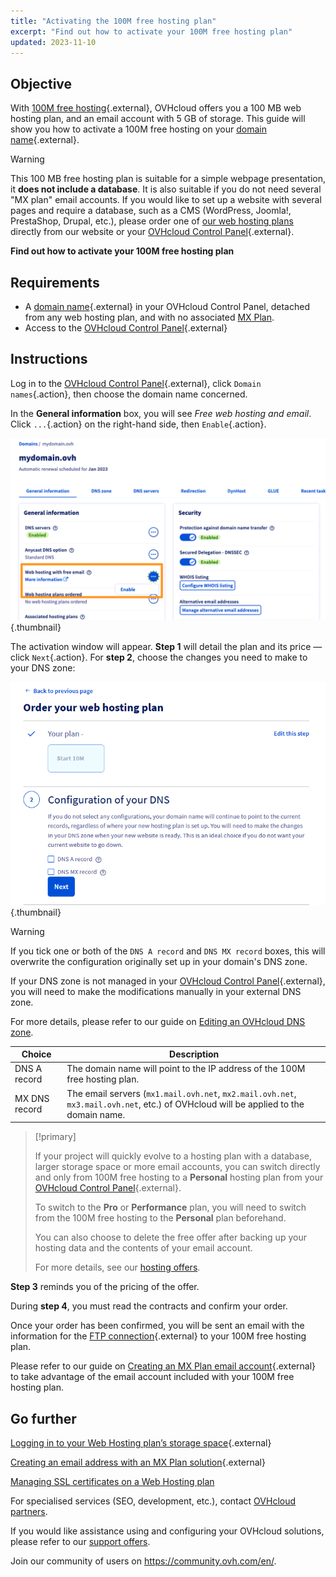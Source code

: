 ```yaml
---
title: "Activating the 100M free hosting plan"
excerpt: "Find out how to activate your 100M free hosting plan"
updated: 2023-11-10
---
```


## Objective

With [100M free hosting](https://www.ovhcloud.com/en-gb/domains/free-web-hosting/){.external}, OVHcloud offers you a 100 MB web hosting plan, and an email account with 5 GB of storage. This guide will show you how to activate a 100M free hosting on your [domain name](https://www.ovhcloud.com/en-gb/domains/){.external}.

> [!warning]
>
> This 100 MB free hosting plan is suitable for a simple webpage presentation, it **does not include a database**.
> It is also suitable if you do not need several "MX plan" email accounts. 
> If you would like to set up a website with several pages and require a database, such as a CMS (WordPress, Joomla!, PrestaShop, Drupal, etc.), please order one of [our web hosting plans](https://www.ovhcloud.com/en-gb/web-hosting/) directly from our website or your [OVHcloud Control Panel](https://www.ovh.com/auth/?action=gotomanager&from=https://www.ovh.co.uk/&ovhSubsidiary=GB){.external}.
>

**Find out how to activate your 100M free hosting plan**

## Requirements

- A [domain name](https://www.ovhcloud.com/en-gb/domains/){.external} in your OVHcloud Control Panel, detached from any web hosting plan, and with no associated [MX Plan](/pages/web_cloud/email_and_collaborative_solutions/mx_plan/email_generalities).
- Access to the [OVHcloud Control Panel](https://www.ovh.com/auth/?action=gotomanager&from=https://www.ovh.co.uk/&ovhSubsidiary=GB){.external}

## Instructions

Log in to the [OVHcloud Control Panel](https://www.ovh.com/auth/?action=gotomanager&from=https://www.ovh.co.uk/&ovhSubsidiary=GB){.external}, click `Domain names`{.action}, then choose the domain name concerned.

In the **General information** box, you will see *Free web hosting and email*. Click `...`{.action} on the right-hand side, then `Enable`{.action}.

![free100m](images/start10m-step1-01.png){.thumbnail}

The activation window will appear. **Step 1** will detail the plan and its price — click `Next`{.action}. For **step 2**, choose the changes you need to make to your DNS zone:

![free100m](images/start10m-step1-02.png){.thumbnail}

> [!warning]
>
> If you tick one or both of the `DNS A record` and `DNS MX record` boxes, this will overwrite the configuration originally set up in your domain's DNS zone.
>
> If your DNS zone is not managed in your [OVHcloud Control Panel](https://www.ovh.com/auth/?action=gotomanager&from=https://www.ovh.co.uk/&ovhSubsidiary=GB){.external}, you will need to make the modifications manually in your external DNS zone.
>
> For more details, please refer to our guide on [Editing an OVHcloud DNS zone](/pages/web_cloud/domains/dns_zone_edit).
>

| Choice                                       	| Description                                                                                                               								|
|--------------------------------------------	|-----------------------------------------------------------------------------------------------------------------------------------------------------------|
| DNS A record                         	| The domain name will point to the IP address of the 100M free hosting plan.                                               								|
| MX DNS record 	| The email servers (`mx1.mail.ovh.net`, `mx2.mail.ovh.net`, `mx3.mail.ovh.net`, etc.) of OVHcloud will be applied to the domain name. 	|

> [!primary]
>
> If your project will quickly evolve to a hosting plan with a database, larger storage space or more email accounts, you can switch directly and only from 100M free hosting to a **Personal** hosting plan from your [OVHcloud Control Panel](https://www.ovh.com/auth/?action=gotomanager&from=https://www.ovh.co.uk/&ovhSubsidiary=GB){.external}.
>
> To switch to the **Pro** or **Performance** plan, you will need to switch from the 100M free hosting to the **Personal** plan beforehand.
>
> You can also choose to delete the free offer after backing up your hosting data and the contents of your email account.
>
> For more details, see our [hosting offers](https://www.ovhcloud.com/en-gb/web-hosting/).
>

**Step 3** reminds you of the pricing of the offer. 

During **step 4**, you must read the contracts and confirm your order.

Once your order has been confirmed, you will be sent an email with the information for the [FTP connection](/pages/web_cloud/web_hosting/ftp_connection){.external} to your 100M free hosting plan.

Please refer to our guide on [Creating an MX Plan email account](/pages/web_cloud/email_and_collaborative_solutions/mx_plan/email_creation){.external} to take advantage of the email account included with your 100M free hosting plan.

## Go further

[Logging in to your Web Hosting plan’s storage space](/pages/web_cloud/web_hosting/ftp_connection){.external}

[Creating an email address with an MX Plan solution](/pages/web_cloud/email_and_collaborative_solutions/mx_plan/email_creation){.external}

[Managing SSL certificates on a Web Hosting plan](/pages/web_cloud/web_hosting/ssl_on_webhosting)

For specialised services (SEO, development, etc.), contact [OVHcloud partners](https://partner.ovhcloud.com/en-gb/directory/).

If you would like assistance using and configuring your OVHcloud solutions, please refer to our [support offers](https://www.ovhcloud.com/en-gb/support-levels/).

Join our community of users on <https://community.ovh.com/en/>.
